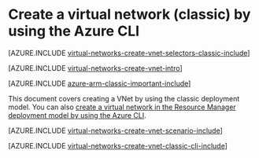 <properties
    pageTitle="Create a virtual network using Azure CLI | Azure"
    description="Learn how to create a virtual network using Azure CLI in ARM | Resource Manager."
    services="virtual-network"
    documentationcenter=""
    author="jimdial"
    manager="carmonm"
    editor=""
    tags="azure-service-management" />
<tags
    ms.assetid="604d128b-88e1-42aa-87ec-49b2f6a54526"
    ms.service="virtual-network"
    ms.devlang="na"
    ms.topic="article"
    ms.tgt_pltfrm="na"
    ms.workload="infrastructure-services"
    ms.date="03/15/2016"
    wacn.date=""
    ms.author="jdial" />

# Create a virtual network (classic) by using the Azure CLI
[AZURE.INCLUDE [virtual-networks-create-vnet-selectors-classic-include](../../includes/virtual-networks-create-vnet-selectors-classic-include.md)]

[AZURE.INCLUDE [virtual-networks-create-vnet-intro](../../includes/virtual-networks-create-vnet-intro-include.md)]

[AZURE.INCLUDE [azure-arm-classic-important-include](../../includes/azure-arm-classic-important-include.md)]

This document covers creating a VNet by using the classic deployment model. You can also [create a virtual network in the Resource Manager deployment model by using the Azure CLI](/documentation/articles/virtual-networks-create-vnet-arm-cli/).

[AZURE.INCLUDE [virtual-networks-create-vnet-scenario-include](../../includes/virtual-networks-create-vnet-scenario-include.md)]

[AZURE.INCLUDE [virtual-networks-create-vnet-classic-cli-include](../../includes/virtual-networks-create-vnet-classic-cli-include.md)]

